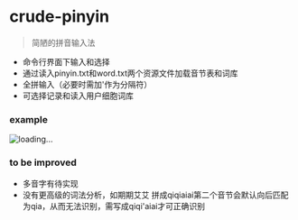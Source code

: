 # crude-pinyin
> 简陋的拼音输入法
- 命令行界面下输入和选择
- 通过读入pinyin.txt和word.txt两个资源文件加载音节表和词库
- 全拼输入（必要时需加'作为分隔符）
- 可选择记录和读入用户细胞词库

### example

  ![loading...](https://github.com/ilan-NJU/crude-pinyin/blob/master/%E4%BD%BF%E7%94%A8%E7%A4%BA%E4%BE%8B.png)

### to be improved

- 多音字有待实现
- 没有更高级的词法分析，如期期艾艾 拼成qiqiaiai第二个音节会默认向后匹配为qia，从而无法识别，需写成qiqi'aiai才可正确识别
